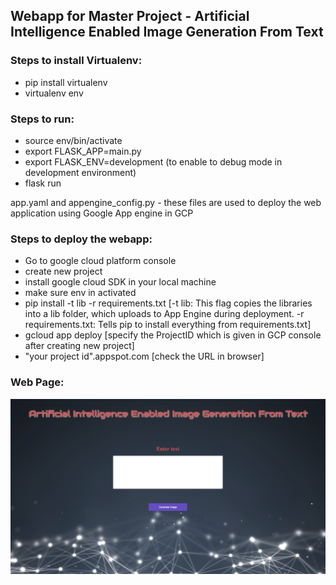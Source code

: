 ## Webapp for Master Project - Artificial Intelligence Enabled Image Generation From Text

### Steps to install Virtualenv:

- pip install virtualenv
- virtualenv env

### Steps to run:

- source env/bin/activate
- export FLASK_APP=main.py
- export FLASK_ENV=development (to enable to debug mode in development environment)
- flask run


app.yaml and appengine_config.py - these files are used to deploy the web application using Google App engine in GCP

### Steps to deploy the webapp:

- Go to google cloud platform console
- create new project
- install google cloud SDK in your local machine
- make sure env in activated
- pip install -t lib -r requirements.txt [-t lib: This flag copies the libraries into a lib folder, which uploads to App Engine during deployment. -r requirements.txt: Tells pip to install everything from requirements.txt]
- gcloud app deploy [specify the ProjectID which is given in GCP console after creating new project]
- "your project id".appspot.com [check the URL in browser]


### Web Page:

![alt text](https://github.com/Ranjani94/MasterProject/blob/master/webpage.png)
